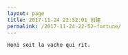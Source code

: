 ```yaml
---
layout: page
title: 2017-11-24 22:52:01 创建
permalink: /2017-11-24-22-52-fortune/
---
```

```
Honi soit la vache qui rit.
```
